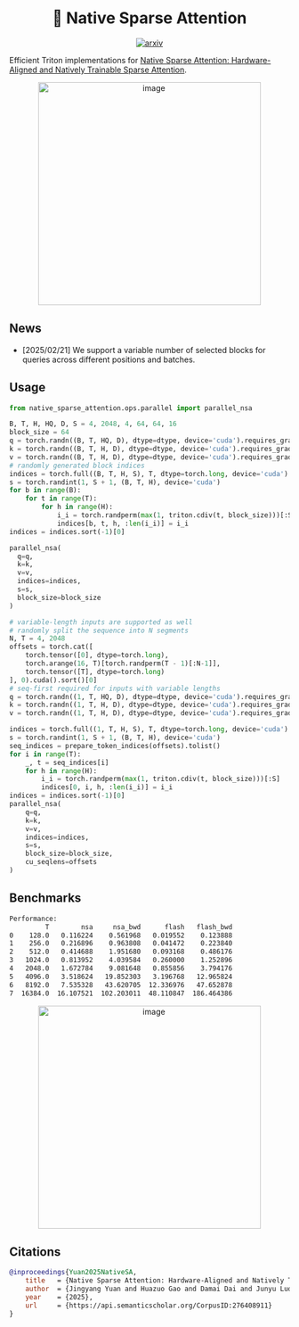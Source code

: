<div align="center">

# 🐳 Native Sparse Attention

[![arxiv](https://img.shields.io/badge/arXiv-2502.11089-b31b1b.svg?style=flat-square)](https://arxiv.org/abs/2502.11089)

</div>

Efficient Triton implementations for [Native Sparse Attention: Hardware-Aligned and Natively Trainable Sparse Attention](https://arxiv.org/abs/2502.11089).

<div align="center">
  <img width="400" alt="image" src="https://github.com/user-attachments/assets/ace2920d-3894-4556-8039-b70861742551">
</div>

## News

- [2025/02/21] We support a variable number of selected blocks for queries across different positions and batches.

## Usage

```py
from native_sparse_attention.ops.parallel import parallel_nsa

B, T, H, HQ, D, S = 4, 2048, 4, 64, 64, 16
block_size = 64
q = torch.randn((B, T, HQ, D), dtype=dtype, device='cuda').requires_grad_(True)
k = torch.randn((B, T, H, D), dtype=dtype, device='cuda').requires_grad_(True)
v = torch.randn((B, T, H, D), dtype=dtype, device='cuda').requires_grad_(True)
# randomly generated block indices
indices = torch.full((B, T, H, S), T, dtype=torch.long, device='cuda')
s = torch.randint(1, S + 1, (B, T, H), device='cuda')
for b in range(B):
    for t in range(T):
        for h in range(H):
            i_i = torch.randperm(max(1, triton.cdiv(t, block_size)))[:S]
            indices[b, t, h, :len(i_i)] = i_i
indices = indices.sort(-1)[0]

parallel_nsa(
  q=q,
  k=k,
  v=v,
  indices=indices,
  s=s,
  block_size=block_size
)

# variable-length inputs are supported as well
# randomly split the sequence into N segments
N, T = 4, 2048
offsets = torch.cat([
    torch.tensor([0], dtype=torch.long),
    torch.arange(16, T)[torch.randperm(T - 1)[:N-1]],
    torch.tensor([T], dtype=torch.long)
], 0).cuda().sort()[0]
# seq-first required for inputs with variable lengths
q = torch.randn((1, T, HQ, D), dtype=dtype, device='cuda').requires_grad_()
k = torch.randn((1, T, H, D), dtype=dtype, device='cuda').requires_grad_()
v = torch.randn((1, T, H, D), dtype=dtype, device='cuda').requires_grad_()

indices = torch.full((1, T, H, S), T, dtype=torch.long, device='cuda')
s = torch.randint(1, S + 1, (B, T, H), device='cuda')
seq_indices = prepare_token_indices(offsets).tolist()
for i in range(T):
    _, t = seq_indices[i]
    for h in range(H):
        i_i = torch.randperm(max(1, triton.cdiv(t, block_size)))[:S]
        indices[0, i, h, :len(i_i)] = i_i
indices = indices.sort(-1)[0]
parallel_nsa(
    q=q,
    k=k,
    v=v,
    indices=indices,
    s=s,
    block_size=block_size,
    cu_seqlens=offsets
)
```

## Benchmarks

```sh
Performance:
         T        nsa     nsa_bwd      flash   flash_bwd
0    128.0   0.116224    0.561968   0.019552    0.123888
1    256.0   0.216896    0.963808   0.041472    0.223840
2    512.0   0.414688    1.951680   0.093168    0.486176
3   1024.0   0.813952    4.039584   0.260000    1.252896
4   2048.0   1.672784    9.081648   0.855856    3.794176
5   4096.0   3.518624   19.852303   3.196768   12.965824
6   8192.0   7.535328   43.620705  12.336976   47.652878
7  16384.0  16.107521  102.203011  48.110847  186.464386
```
<div align="center">
<img width="400" alt="image" src="https://github.com/user-attachments/assets/efc25313-b058-47ae-b96e-ed67c62c134d">
</div>

## Citations

```bibtex
@inproceedings{Yuan2025NativeSA,
    title   = {Native Sparse Attention: Hardware-Aligned and Natively Trainable Sparse Attention},
    author  = {Jingyang Yuan and Huazuo Gao and Damai Dai and Junyu Luo and Liang Zhao and Zhengyan Zhang and Zhenda Xie and Y. X. Wei and Lean Wang and Zhiping Xiao and Yuqing Wang and Chong Ruan and Ming Zhang and Wenfeng Liang and Wangding Zeng},
    year    = {2025},
    url     = {https://api.semanticscholar.org/CorpusID:276408911}
}
```
